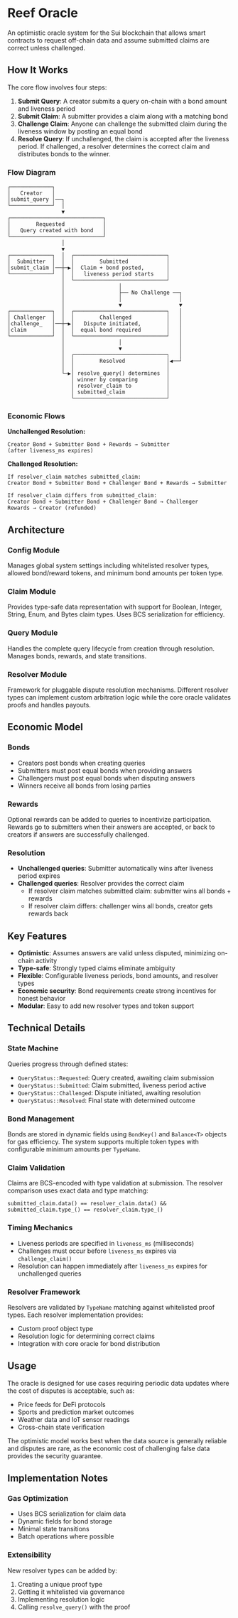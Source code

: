 # Reef Oracle

An optimistic oracle system for the Sui blockchain that allows smart contracts to request off-chain data and assume submitted claims are correct unless challenged.

## How It Works

The core flow involves four steps:

1. **Submit Query**: A creator submits a query on-chain with a bond amount and liveness period
2. **Submit Claim**: A submitter provides a claim along with a matching bond
3. **Challenge Claim**: Anyone can challenge the submitted claim during the liveness window by posting an equal bond
4. **Resolve Query**: If unchallenged, the claim is accepted after the liveness period. If challenged, a resolver determines the correct claim and distributes bonds to the winner.

### Flow Diagram

```
┌─────────────┐
│   Creator   │
│submit_query │──┐
└─────────────┘  │
                 ▼
┌─────────────────────────────┐
│        Requested            │
│   Query created with bond   │
└─────────────────────────────┘
                 │
                 ▼
┌─────────────┐  │  ┌─────────────────────────────┐
│  Submitter  │  │  │        Submitted            │
│submit_claim │──┼─▶│  Claim + bond posted,       │
└─────────────┘  │  │   liveness period starts    │
                 │  └─────────────────────────────┘
                 │                 │
                 │                 ├── No Challenge ──┐
                 │                 │                  │
                 │                 ▼                  ▼
┌─────────────┐  │  ┌─────────────────────────────┐   │
│ Challenger  │  │  │        Challenged           │   │
│challenge_   │──┼─▶│   Dispute initiated,        │   │
│claim        │  │  │  equal bond required        │   │
└─────────────┘  │  └─────────────────────────────┘   │
                 │                 │                  │
                 │                 ▼                  │
                 │  ┌─────────────────────────────┐   │
                 │  │        Resolved             │◀──┘
                 │  │                             │
                 └─▶│ resolve_query() determines  │
                    │ winner by comparing         │
                    │ resolver_claim to           │
                    │ submitted_claim             │
                    └─────────────────────────────┘
```

### Economic Flows

**Unchallenged Resolution:**
```
Creator Bond + Submitter Bond + Rewards → Submitter
(after liveness_ms expires)
```

**Challenged Resolution:**
```
If resolver_claim matches submitted_claim:
Creator Bond + Submitter Bond + Challenger Bond + Rewards → Submitter

If resolver_claim differs from submitted_claim:
Creator Bond + Submitter Bond + Challenger Bond → Challenger
Rewards → Creator (refunded)
```

## Architecture

### Config Module
Manages global system settings including whitelisted resolver types, allowed bond/reward tokens, and minimum bond amounts per token type.

### Claim Module  
Provides type-safe data representation with support for Boolean, Integer, String, Enum, and Bytes claim types. Uses BCS serialization for efficiency.

### Query Module
Handles the complete query lifecycle from creation through resolution. Manages bonds, rewards, and state transitions.

### Resolver Module
Framework for pluggable dispute resolution mechanisms. Different resolver types can implement custom arbitration logic while the core oracle validates proofs and handles payouts.

## Economic Model

### Bonds
- Creators post bonds when creating queries
- Submitters must post equal bonds when providing answers  
- Challengers must post equal bonds when disputing answers
- Winners receive all bonds from losing parties

### Rewards
Optional rewards can be added to queries to incentivize participation. Rewards go to submitters when their answers are accepted, or back to creators if answers are successfully challenged.

### Resolution
- **Unchallenged queries**: Submitter automatically wins after liveness period expires
- **Challenged queries**: Resolver provides the correct claim
  - If resolver claim matches submitted claim: submitter wins all bonds + rewards
  - If resolver claim differs: challenger wins all bonds, creator gets rewards back

## Key Features

- **Optimistic**: Assumes answers are valid unless disputed, minimizing on-chain activity
- **Type-safe**: Strongly typed claims eliminate ambiguity 
- **Flexible**: Configurable liveness periods, bond amounts, and resolver types
- **Economic security**: Bond requirements create strong incentives for honest behavior
- **Modular**: Easy to add new resolver types and token support

## Technical Details

### State Machine
Queries progress through defined states:
- `QueryStatus::Requested`: Query created, awaiting claim submission
- `QueryStatus::Submitted`: Claim submitted, liveness period active
- `QueryStatus::Challenged`: Dispute initiated, awaiting resolution
- `QueryStatus::Resolved`: Final state with determined outcome

### Bond Management
Bonds are stored in dynamic fields using `BondKey()` and `Balance<T>` objects for gas efficiency. The system supports multiple token types with configurable minimum amounts per `TypeName`.

### Claim Validation
Claims are BCS-encoded with type validation at submission. The resolver comparison uses exact data and type matching:
```
submitted_claim.data() == resolver_claim.data() && 
submitted_claim.type_() == resolver_claim.type_()
```

### Timing Mechanics
- Liveness periods are specified in `liveness_ms` (milliseconds)
- Challenges must occur before `liveness_ms` expires via `challenge_claim()`
- Resolution can happen immediately after `liveness_ms` expires for unchallenged queries

### Resolver Framework
Resolvers are validated by `TypeName` matching against whitelisted proof types. Each resolver implementation provides:
- Custom proof object type
- Resolution logic for determining correct claims
- Integration with core oracle for bond distribution

## Usage

The oracle is designed for use cases requiring periodic data updates where the cost of disputes is acceptable, such as:

- Price feeds for DeFi protocols
- Sports and prediction market outcomes  
- Weather data and IoT sensor readings
- Cross-chain state verification

The optimistic model works best when the data source is generally reliable and disputes are rare, as the economic cost of challenging false data provides the security guarantee.

## Implementation Notes

### Gas Optimization
- Uses BCS serialization for claim data
- Dynamic fields for bond storage
- Minimal state transitions
- Batch operations where possible

### Extensibility
New resolver types can be added by:
1. Creating a unique proof type
2. Getting it whitelisted via governance
3. Implementing resolution logic
4. Calling `resolve_query()` with the proof